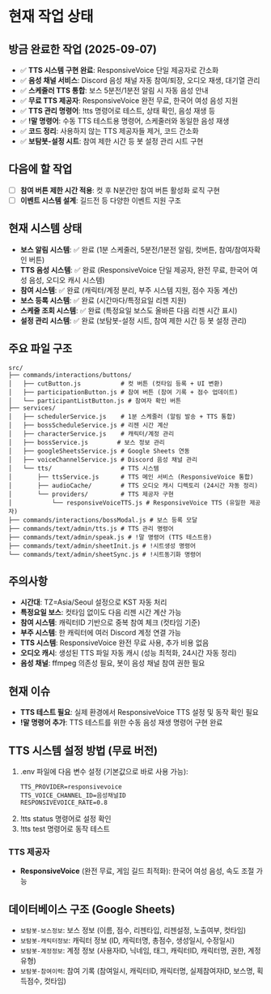 # 현재 작업 상태

## 방금 완료한 작업 (2025-09-07)
- ✅ **TTS 시스템 구현 완료**: ResponsiveVoice 단일 제공자로 간소화
- ✅ **음성 채널 서비스**: Discord 음성 채널 자동 참여/퇴장, 오디오 재생, 대기열 관리
- ✅ **스케줄러 TTS 통합**: 보스 5분전/1분전 알림 시 자동 음성 안내
- ✅ **무료 TTS 제공자**: ResponsiveVoice 완전 무료, 한국어 여성 음성 지원
- ✅ **TTS 관리 명령어**: !tts 명령어로 테스트, 상태 확인, 음성 재생 등
- ✅ **!말 명령어**: 수동 TTS 테스트용 명령어, 스케줄러와 동일한 음성 재생
- ✅ **코드 정리**: 사용하지 않는 TTS 제공자들 제거, 코드 간소화
- ✅ **보탐봇-설정 시트**: 참여 제한 시간 등 봇 설정 관리 시트 구현

## 다음에 할 작업
- [ ] **참여 버튼 제한 시간 적용**: 컷 후 N분간만 참여 버튼 활성화 로직 구현
- [ ] **이벤트 시스템 설계**: 길드전 등 다양한 이벤트 지원 구조

## 현재 시스템 상태
- **보스 알림 시스템**: ✅ 완료 (1분 스케줄러, 5분전/1분전 알림, 컷버튼, 참여/참여자확인 버튼)
- **TTS 음성 시스템**: ✅ 완료 (ResponsiveVoice 단일 제공자, 완전 무료, 한국어 여성 음성, 오디오 캐시 시스템)
- **참여 시스템**: ✅ 완료 (캐릭터/계정 분리, 부주 시스템 지원, 점수 자동 계산)
- **보스 등록 시스템**: ✅ 완료 (시간마다/특정요일 리젠 지원)
- **스케줄 조회 시스템**: ✅ 완료 (특정요일 보스도 올바른 다음 리젠 시간 표시)
- **설정 관리 시스템**: ✅ 완료 (보탐봇-설정 시트, 참여 제한 시간 등 봇 설정 관리)

## 주요 파일 구조
```
src/
├── commands/interactions/buttons/
│   ├── cutButton.js           # 컷 버튼 (컷타임 등록 + UI 변환)
│   ├── participationButton.js # 참여 버튼 (참여 기록 + 점수 업데이트)
│   └── participantListButton.js # 참여자 확인 버튼
├── services/
│   ├── schedulerService.js    # 1분 스케줄러 (알림 발송 + TTS 통합)
│   ├── bossScheduleService.js # 리젠 시간 계산
│   ├── characterService.js    # 캐릭터/계정 관리
│   ├── bossService.js        # 보스 정보 관리
│   ├── googleSheetsService.js # Google Sheets 연동
│   ├── voiceChannelService.js # Discord 음성 채널 관리
│   └── tts/                   # TTS 시스템
│       ├── ttsService.js      # TTS 메인 서비스 (ResponsiveVoice 통합)
│       ├── audioCache/        # TTS 오디오 캐시 디렉토리 (24시간 자동 정리)
│       └── providers/         # TTS 제공자 구현
│           └── responsiveVoiceTTS.js # ResponsiveVoice TTS (유일한 제공자)
├── commands/interactions/bossModal.js # 보스 등록 모달
├── commands/text/admin/tts.js # TTS 관리 명령어
├── commands/text/admin/speak.js # !말 명령어 (TTS 테스트용)
├── commands/text/admin/sheetInit.js # !시트생성 명령어
└── commands/text/admin/sheetSync.js # !시트동기화 명령어
```

## 주의사항
- **시간대**: TZ=Asia/Seoul 설정으로 KST 자동 처리
- **특정요일 보스**: 컷타임 없이도 다음 리젠 시간 계산 가능
- **참여 시스템**: 캐릭터ID 기반으로 중복 참여 체크 (컷타임 기준)
- **부주 시스템**: 한 캐릭터에 여러 Discord 계정 연결 가능
- **TTS 시스템**: ResponsiveVoice 완전 무료 사용, 추가 비용 없음
- **오디오 캐시**: 생성된 TTS 파일 자동 캐시 (성능 최적화, 24시간 자동 정리)
- **음성 채널**: ffmpeg 의존성 필요, 봇이 음성 채널 참여 권한 필요

## 현재 이슈
- **TTS 테스트 필요**: 실제 환경에서 ResponsiveVoice TTS 설정 및 동작 확인 필요
- **!말 명령어 추가**: TTS 테스트를 위한 수동 음성 재생 명령어 구현 완료

## TTS 시스템 설정 방법 (무료 버전)
1. .env 파일에 다음 변수 설정 (기본값으로 바로 사용 가능):
   ```env
   TTS_PROVIDER=responsivevoice
   TTS_VOICE_CHANNEL_ID=음성채널ID
   RESPONSIVEVOICE_RATE=0.8
   ```
2. !tts status 명령어로 설정 확인
3. !tts test 명령어로 동작 테스트

### TTS 제공자
- **ResponsiveVoice** (완전 무료, 게임 길드 최적화): 한국어 여성 음성, 속도 조절 가능

## 데이터베이스 구조 (Google Sheets)
- `보탐봇-보스정보`: 보스 정보 (이름, 점수, 리젠타입, 리젠설정, 노출여부, 컷타임)
- `보탐봇-캐릭터정보`: 캐릭터 정보 (ID, 캐릭터명, 총점수, 생성일시, 수정일시)
- `보탐봇-계정정보`: 계정 정보 (사용자ID, 닉네임, 태그, 캐릭터ID, 캐릭터명, 권한, 계정유형)
- `보탐봇-참여이력`: 참여 기록 (참여일시, 캐릭터ID, 캐릭터명, 실제참여자ID, 보스명, 획득점수, 컷타임)
